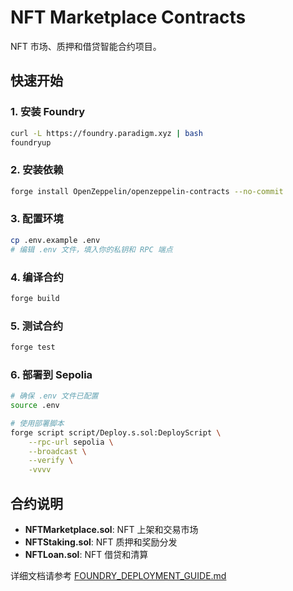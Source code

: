# NFT Marketplace Contracts

NFT 市场、质押和借贷智能合约项目。

## 快速开始

### 1. 安装 Foundry

```bash
curl -L https://foundry.paradigm.xyz | bash
foundryup
```

### 2. 安装依赖

```bash
forge install OpenZeppelin/openzeppelin-contracts --no-commit
```

### 3. 配置环境

```bash
cp .env.example .env
# 编辑 .env 文件，填入你的私钥和 RPC 端点
```

### 4. 编译合约

```bash
forge build
```

### 5. 测试合约

```bash
forge test
```

### 6. 部署到 Sepolia

```bash
# 确保 .env 文件已配置
source .env

# 使用部署脚本
forge script script/Deploy.s.sol:DeployScript \
    --rpc-url sepolia \
    --broadcast \
    --verify \
    -vvvv
```

## 合约说明

- **NFTMarketplace.sol**: NFT 上架和交易市场
- **NFTStaking.sol**: NFT 质押和奖励分发
- **NFTLoan.sol**: NFT 借贷和清算

详细文档请参考 [FOUNDRY_DEPLOYMENT_GUIDE.md](../FOUNDRY_DEPLOYMENT_GUIDE.md)

